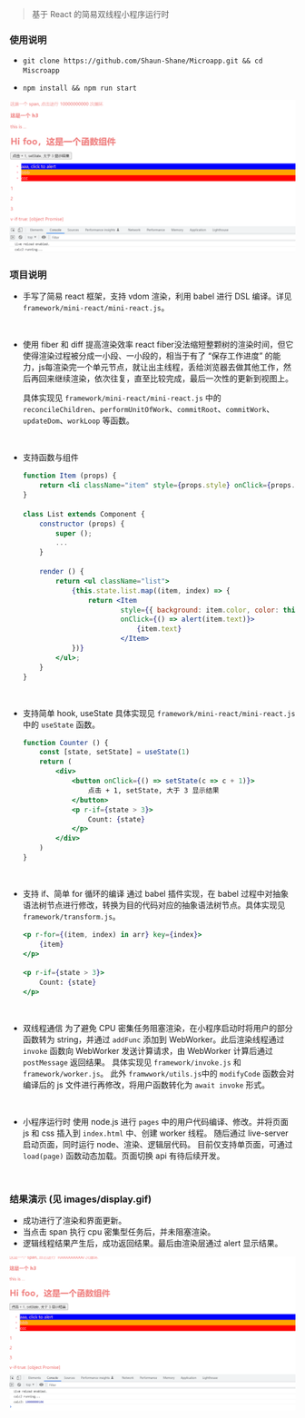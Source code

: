 > 基于 React 的简易双线程小程序运行时

### 使用说明
- ``git clone https://github.com/Shaun-Shane/Microapp.git && cd Miscroapp``

- ``npm install && npm run start``

<center class="half">
<img src="images/1.png">
</center>

### 项目说明
- 手写了简易 react 框架，支持 vdom 渲染，利用 babel 进行 DSL 编译。详见 ``framework/mini-react/mini-react.js``。
<br/>

- 使用 fiber 和 diff 提高渲染效率
  react fiber没法缩短整颗树的渲染时间，但它使得渲染过程被分成一小段、一小段的，相当于有了 “保存工作进度” 的能力，js每渲染完一个单元节点，就让出主线程，丢给浏览器去做其他工作，然后再回来继续渲染，依次往复，直至比较完成，最后一次性的更新到视图上。

  具体实现见 ``framework/mini-react/mini-react.js`` 中的``reconcileChildren``、``performUnitOfWork``、``commitRoot``、``commitWork``、``updateDom``、``workLoop`` 等函数。
<br/>

-  支持函数与组件
    ```jsx
    function Item (props) {
        return <li className="item" style={props.style} onClick={props.onClick}>{props.children}</li>;
    }

    class List extends Component {
        constructor (props) {
            super ();
            ...
        }

        render () {
            return <ul className="list">
                {this.state.list.map((item, index) => {
                    return <Item
                            style={{ background: item.color, color: this.state.textColor}}
                            onClick={() => alert(item.text)}>
                                {item.text}
                            </Item>
                })}
            </ul>;
        }
    }
    ```
<br/>

- 支持简单 hook, useState 
    具体实现见 ``framework/mini-react/mini-react.js`` 中的 ``useState`` 函数。
    ```jsx
    function Counter () {
        const [state, setState] = useState(1)
        return (
            <div>
                <button onClick={() => setState(c => c + 1)}>
                    点击 + 1, setState, 大于 3 显示结果
                </button>
                <p r-if={state > 3}>
                    Count: {state}
                </p>
            </div>
        )
    }
    ```
<br/>

- 支持 if、简单 for 循环的编译
    通过 babel 插件实现，在 babel 过程中对抽象语法树节点进行修改，转换为目的代码对应的抽象语法树节点。具体实现见 ``framework/transform.js``。
    ```jsx
    <p r-for={(item, index) in arr} key={index}>
        {item}
    </p>

    <p r-if={state > 3}>
        Count: {state}
    </p>
    ```
<br/>

- 双线程通信
    为了避免 CPU 密集任务阻塞渲染，在小程序启动时将用户的部分函数转为 string，并通过 ``addFunc`` 添加到 WebWorker。此后渲染线程通过 ``invoke`` 函数向 WebWorker 发送计算请求，由 WebWorker 计算后通过 ``postMessage`` 返回结果。
    具体实现见 ``framework/invoke.js`` 和 ``framework/worker.js``。
    此外 ``framwwork/utils.js``中的 ``modifyCode`` 函数会对编译后的 js 文件进行再修改，将用户函数转化为 ``await invoke`` 形式。
<br/>

- 小程序运行时
    使用 node.js 进行 ``pages`` 中的用户代码编译、修改。并将页面 js 和 css 插入到 ``index.html`` 中、创建 worker 线程。
    随后通过 live-server 启动页面，同时运行 node、渲染、逻辑层代码。
    目前仅支持单页面，可通过 ``load(page)`` 函数动态加载。页面切换 api 有待后续开发。
<br/>

### 结果演示 (见 images/display.gif)
  - 成功进行了渲染和界面更新。
  - 当点击 span 执行 cpu 密集型任务后，并未阻塞渲染。
  - 逻辑线程结果产生后，成功返回结果。最后由渲染层通过 alert 显示结果。

<center class="half">
    <img src="images/display.gif">
</center>